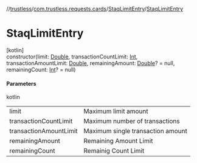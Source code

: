 //[trustless](../../../index.md)/[com.trustless.requests.cards](../index.md)/[StaqLimitEntry](index.md)/[StaqLimitEntry](-staq-limit-entry.md)

# StaqLimitEntry

[kotlin]\
constructor(limit: [Double](https://kotlinlang.org/api/latest/jvm/stdlib/kotlin/-double/index.html), transactionCountLimit: [Int](https://kotlinlang.org/api/latest/jvm/stdlib/kotlin/-int/index.html), transactionAmountLimit: [Double](https://kotlinlang.org/api/latest/jvm/stdlib/kotlin/-double/index.html), remainingAmount: [Double](https://kotlinlang.org/api/latest/jvm/stdlib/kotlin/-double/index.html)? = null, remainingCount: [Int](https://kotlinlang.org/api/latest/jvm/stdlib/kotlin/-int/index.html)? = null)

#### Parameters

kotlin

| | |
|---|---|
| limit | Maximum limit amount |
| transactionCountLimit | Maximum number of transactions |
| transactionAmountLimit | Maximum single transaction amount |
| remainingAmount | Remaining Amount Limit |
| remainingCount | Remainig Count Limit |
